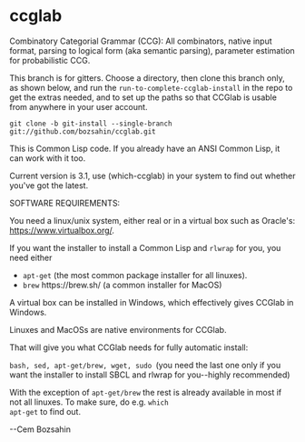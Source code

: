 # ccglab
Combinatory Categorial Grammar (CCG): All combinators, native input format, parsing to logical form (aka semantic parsing), parameter estimation for probabilistic CCG.

This branch is for gitters. Choose a directory, then clone this branch only, as shown below, and run the <code>run-to-complete-ccglab-install</code> in the repo to get the extras needed, and to set up the paths so that CCGlab is usable from anywhere in your user account.

<code>git clone -b git-install --single-branch git://github.com/bozsahin/ccglab.git</code>

This is Common Lisp code. If you already have an ANSI Common Lisp, it can work with it too.

Current version is 3.1, use (which-ccglab) in your system to find out whether you've got the latest.

SOFTWARE REQUIREMENTS:

You need a linux/unix system, either real or in a virtual box such as Oracle's: https://www.virtualbox.org/.

If you want the installer to install a Common Lisp and <code>rlwrap</code> for you, you need either
<ul>
<li> <code>apt-get</code> (the most common package installer for all linuxes).
<li> <code>brew</code> https://brew.sh/ (a common installer for MacOS)
</ul>

A virtual box can be installed in Windows, which effectively gives CCGlab in Windows.

Linuxes and MacOSs are native environments for CCGlab.

That will give you what CCGlab needs for fully automatic install:

<code>bash, sed, apt-get/brew, wget, sudo </code>(you need the last one only if you want the installer to install SBCL and rlwrap for you--highly recommended)

With the exception of <code>apt-get/brew</code> the rest is already available in most if not all linuxes. 
To make sure, do e.g. <code>which apt-get</code> to find out.

--Cem Bozsahin
